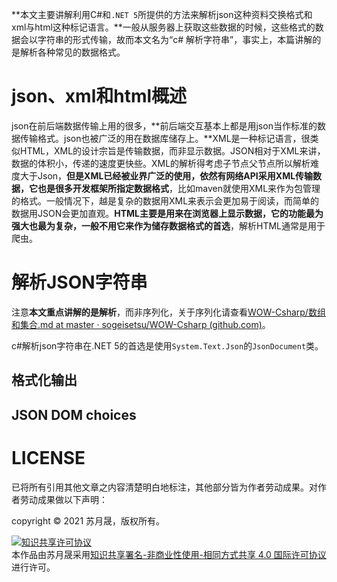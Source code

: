 **本文主要讲解利用C#和`.NET 5`所提供的方法来解析json这种资料交换格式和xml与html这种标记语言。**一般从服务器上获取这些数据的时候，这些格式的数据会以字符串的形式传输，故而本文名为“c# 解析字符串”，事实上，本篇讲解的是解析各种常见的数据格式。

# json、xml和html概述

json在前后端数据传输上用的很多，**前后端交互基本上都是用json当作标准的数据传输格式。json也被广泛的用在数据库储存上。**XML是一种标记语言，很类似HTML，XML的设计宗旨是传输数据，而非显示数据。JSON相对于XML来讲，数据的体积小，传递的速度更快些。XML的解析得考虑子节点父节点所以解析难度大于Json，**但是XML已经被业界广泛的使用，依然有网络API采用XML传输数据，它也是很多开发框架所指定数据格式**，比如maven就使用XML来作为包管理的格式。一般情况下，越是复杂的数据用XML来表示会更加易于阅读，而简单的数据用JSON会更加直观。**HTML主要是用来在浏览器上显示数据，它的功能最为强大也最为复杂，一般不用它来作为储存数据格式的首选**，解析HTML通常是用于爬虫。

# 解析JSON字符串

注意**本文重点讲解的是解析**，而非序列化，关于序列化请查看[WOW-Csharp/数组和集合.md at master · sogeisetsu/WOW-Csharp (github.com)](https://github.com/sogeisetsu/WOW-Csharp/blob/master/数组和集合.md#json序列化和反序列化)。

c#解析json字符串在.NET 5的首选是使用`System.Text.Json`的`JsonDocument`类。

## 格式化输出

## JSON DOM choices

# LICENSE

已将所有引用其他文章之内容清楚明白地标注，其他部分皆为作者劳动成果。对作者劳动成果做以下声明：

copyright © 2021 苏月晟，版权所有。

<a rel="license" href="http://creativecommons.org/licenses/by-nc-sa/4.0/"><img alt="知识共享许可协议" style="border-width:0" src="https://i.creativecommons.org/l/by-nc-sa/4.0/88x31.png" /></a><br />本<span xmlns:dct="http://purl.org/dc/terms/" href="http://purl.org/dc/dcmitype/Text" rel="dct:type">作品</span>由<span xmlns:cc="http://creativecommons.org/ns#" property="cc:attributionName">苏月晟</span>采用<a rel="license" href="http://creativecommons.org/licenses/by-nc-sa/4.0/">知识共享署名-非商业性使用-相同方式共享 4.0 国际许可协议</a>进行许可。

